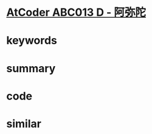 # [AtCoder ABC013 D - 阿弥陀](https://atcoder.jp/contests/abc013/tasks/abc013_4)


# keywords 


# summary 


# code 


# similar 